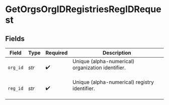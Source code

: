 # GetOrgsOrgIDRegistriesRegIDRequest


## Fields

| Field                                               | Type                                                | Required                                            | Description                                         |
| --------------------------------------------------- | --------------------------------------------------- | --------------------------------------------------- | --------------------------------------------------- |
| `org_id`                                            | *str*                                               | :heavy_check_mark:                                  | Unique (alpha-numerical) organization identifier.<br/><br/> |
| `reg_id`                                            | *str*                                               | :heavy_check_mark:                                  | Unique (alpha-numerical) registry identifier.<br/><br/> |